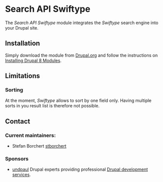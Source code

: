 # Search API Swiftype

The _Search API Swiftype_ module integrates the _Swiftype_ search engine into
your Drupal site.

## Installation

Simply download the module from [Drupal.org][1] and follow the instructions on
[Installing Drupal 8 Modules][2].

## Limitations

### Sorting

At the moment, _Swiftype_ allows to sort by one field only. Having multiple
sorts in you result list is therefore not possible.

## Contact

### Current maintainers:

* Stefan Borchert [stborchert][3]

### Sponsors

  * [undpaul][4]
    Drupal experts providing professional [Drupal development services][5].

[1]:https://www.drupal.org/project/search_api_swiftype
[2]:https://www.drupal.org/docs/8/extending-drupal-8/installing-drupal-8-modules
[3]:http://drupal.org/user/36942
[4]:https://www.undpaul.de
[5]:https://www.drupal.org/undpaul
